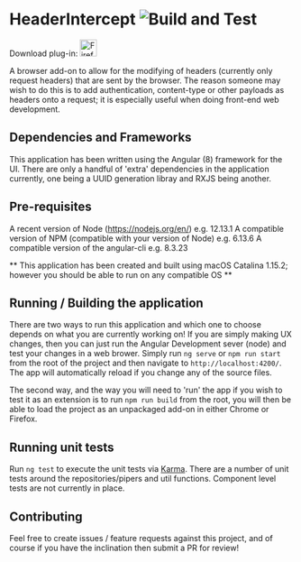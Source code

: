 # HeaderIntercept ![Build and Test](https://github.com/JamesMcNee/header-intercept/workflows/Build%20and%20Test/badge.svg?branch=master)

Download plug-in: <a href="https://addons.mozilla.org/en-GB/firefox/addon/header-intercept/"><img src="https://blog.mozilla.org/firefox/files/2017/12/firefox-logo-600x619.png" alt="Firefox Icon" width="30px" height="30px"></a>

A browser add-on to allow for the modifying of headers (currently only request headers) that are sent by the browser. The reason someone may wish to do this is to add authentication, content-type or other payloads as headers onto a request; it is especially useful when doing front-end web development.

## Dependencies and Frameworks

This application has been written using the Angular (8) framework for the UI. There are only a handful of 'extra' dependencies in the application currently, one being a UUID generation libray and RXJS being another.

## Pre-requisites

A recent version of Node (https://nodejs.org/en/) e.g. 12.13.1
A compatible version of NPM (compatible with your version of Node) e.g. 6.13.6
A compatible version of the angular-cli e.g. 8.3.23

** This application has been created and built using macOS Catalina 1.15.2; however you should be able to run on any compatible OS **

## Running / Building the application

There are two ways to run this application and which one to choose depends on what you are currently working on! If you are simply making UX changes, then you can just run the Angular Development sever (node) and test your changes in a web brower. Simply run `ng serve` or `npm run start` from the root of the project and then navigate to `http://localhost:4200/`. The app will automatically reload if you change any of the source files.

The second way, and the way you will need to 'run' the app if you wish to test it as an extension is to run `npm run build` from the root, you will then be able to load the project as an unpackaged add-on in either Chrome or Firefox.

## Running unit tests

Run `ng test` to execute the unit tests via [Karma](https://karma-runner.github.io). There are a number of unit tests around the repositories/pipers and util functions. Component level tests are not currently in place.

## Contributing

Feel free to create issues / feature requests against this project, and of course if you have the inclination then submit a PR for review!

